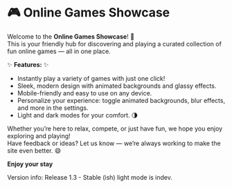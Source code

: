 # 🎮 Online Games Showcase

Welcome to the **Online Games Showcase**! 🚀  
This is your friendly hub for discovering and playing a curated collection of fun online games — all in one place.

✨ **Features:** ✨
- Instantly play a variety of games with just one click!
- Sleek, modern design with animated backgrounds and glassy effects.
- Mobile-friendly and easy to use on any device.
- Personalize your experience: toggle animated backgrounds, blur effects, and more in the settings.
- Light and dark modes for your comfort. 🌗

Whether you’re here to relax, compete, or just have fun, we hope you enjoy exploring and playing!  
Have feedback or ideas? Let us know — we’re always working to make the site even better. 😄

**Enjoy your stay**

Version info: Release 1.3 - Stable (ish) light mode is indev.